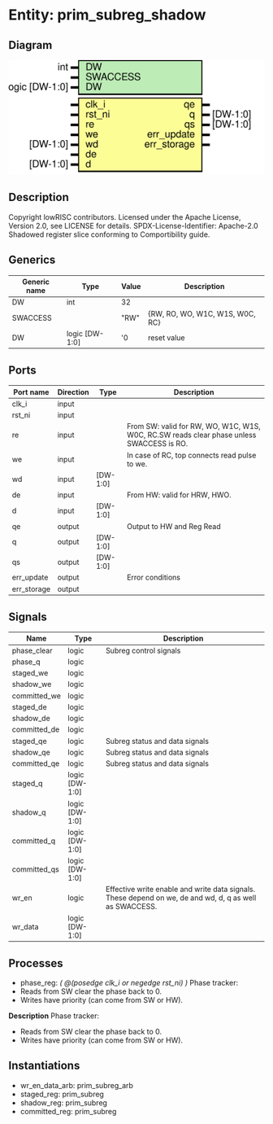 # Entity: prim_subreg_shadow
## Diagram
![Diagram](prim_subreg_shadow.svg "Diagram")
## Description
Copyright lowRISC contributors.
 Licensed under the Apache License, Version 2.0, see LICENSE for details.
 SPDX-License-Identifier: Apache-2.0
 Shadowed register slice conforming to Comportibility guide.
 
## Generics
| Generic name | Type           | Value | Description                     |
| ------------ | -------------- | ----- | ------------------------------- |
| DW           | int            | 32    |                                 |
| SWACCESS     |                | "RW"  | {RW, RO, WO, W1C, W1S, W0C, RC} |
| DW           | logic [DW-1:0] | '0    | reset value                     |
## Ports
| Port name   | Direction | Type     | Description                                                                               |
| ----------- | --------- | -------- | ----------------------------------------------------------------------------------------- |
| clk_i       | input     |          |                                                                                           |
| rst_ni      | input     |          |                                                                                           |
| re          | input     |          | From SW: valid for RW, WO, W1C, W1S, W0C, RC.SW reads clear phase unless SWACCESS is RO.  |
| we          | input     |          | In case of RC, top connects read pulse to we.                                             |
| wd          | input     | [DW-1:0] |                                                                                           |
| de          | input     |          | From HW: valid for HRW, HWO.                                                              |
| d           | input     | [DW-1:0] |                                                                                           |
| qe          | output    |          | Output to HW and Reg Read                                                                 |
| q           | output    | [DW-1:0] |                                                                                           |
| qs          | output    | [DW-1:0] |                                                                                           |
| err_update  | output    |          | Error conditions                                                                          |
| err_storage | output    |          |                                                                                           |
## Signals
| Name         | Type           | Description                                                                                              |
| ------------ | -------------- | -------------------------------------------------------------------------------------------------------- |
| phase_clear  | logic          | Subreg control signals                                                                                   |
| phase_q      | logic          |                                                                                                          |
| staged_we    | logic          |                                                                                                          |
| shadow_we    | logic          |                                                                                                          |
| committed_we | logic          |                                                                                                          |
| staged_de    | logic          |                                                                                                          |
| shadow_de    | logic          |                                                                                                          |
| committed_de | logic          |                                                                                                          |
| staged_qe    | logic          | Subreg status and data signals                                                                           |
| shadow_qe    | logic          | Subreg status and data signals                                                                           |
| committed_qe | logic          | Subreg status and data signals                                                                           |
| staged_q     | logic [DW-1:0] |                                                                                                          |
| shadow_q     | logic [DW-1:0] |                                                                                                          |
| committed_q  | logic [DW-1:0] |                                                                                                          |
| committed_qs | logic [DW-1:0] |                                                                                                          |
| wr_en        | logic          | Effective write enable and write data signals. These depend on we, de and wd, d, q as well as SWACCESS.  |
| wr_data      | logic [DW-1:0] |                                                                                                          |
## Processes
- phase_reg: _( @(posedge clk_i or negedge rst_ni) )_
Phase tracker:
- Reads from SW clear the phase back to 0.
- Writes have priority (can come from SW or HW).

**Description**
Phase tracker:
- Reads from SW clear the phase back to 0.
- Writes have priority (can come from SW or HW).

## Instantiations
- wr_en_data_arb: prim_subreg_arb
- staged_reg: prim_subreg
- shadow_reg: prim_subreg
- committed_reg: prim_subreg
